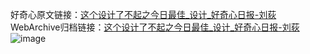 好奇心原文链接：[这个设计了不起之今日最佳_设计_好奇心日报-刘荻](https://www.qdaily.com/articles/1342.html)
WebArchive归档链接：[这个设计了不起之今日最佳_设计_好奇心日报-刘荻](http://web.archive.org/web/20171019124214/http://www.qdaily.com/articles/1342.html)
![image](http://ww3.sinaimg.cn/large/007d5XDply1g3v4cxq9vej30u0ai51kx)